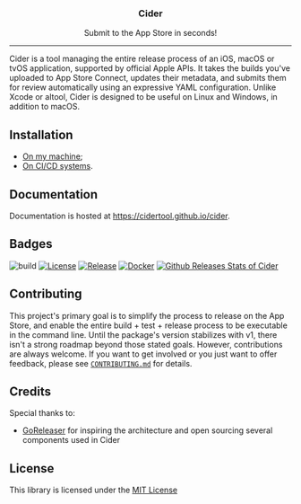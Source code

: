 <p align="center">
  <!-- <img alt="Cider logo" src="assets/go.png" height="150" /> -->
  <h3 align="center">Cider</h3>
  <p align="center">Submit to the App Store in seconds!</p>
</p>

---

Cider is a tool managing the entire release process of an iOS, macOS or tvOS application, supported by official Apple APIs. It takes the builds you've uploaded to App Store Connect, updates their metadata, and submits them for review automatically using an expressive YAML configuration. Unlike Xcode or altool, Cider is designed to be useful on Linux and Windows, in addition to macOS. 

## Installation

- [On my machine](https://cidertool.github.io/cider/install#local);
- [On CI/CD systems](https://cidertool.github.io/cider/install#ci).

## Documentation

Documentation is hosted at <https://cidertool.github.io/cider>.

## Badges

![build](https://github.com/cidertool/cider/workflows/build/badge.svg)
[![License](https://img.shields.io/github/license/cidertool/cider)](/LICENSE)
[![Release](https://img.shields.io/github/release/cidertool/cider.svg)](https://github.com/cidertool/cider/releases/latest)
[![Docker](https://img.shields.io/docker/pulls/cidertool/cider)](https://hub.docker.com/r/cidertool/cider)
[![Github Releases Stats of Cider](https://img.shields.io/github/downloads/cidertool/cider/total.svg?logo=github)](https://somsubhra.com/github-release-stats/?username=cidertool&repository=cider)

## Contributing

This project's primary goal is to simplify the process to release on the App Store, and enable the entire build + test + release process to be executable in the command line. Until the package's version stabilizes with v1, there isn't a strong roadmap beyond those stated goals. However, contributions are always welcome. If you want to get involved or you just want to offer feedback, please see [`CONTRIBUTING.md`](./.github/CONTRIBUTING.md) for details.

## Credits

Special thanks to:

- [GoReleaser](https://goreleaser.com/) for inspiring the architecture and open sourcing several components used in Cider

## License

This library is licensed under the [MIT License](./LICENSE)
